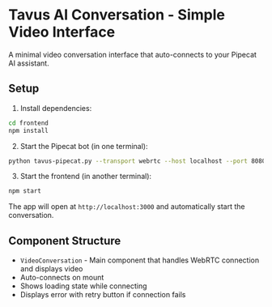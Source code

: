 # Tavus AI Conversation - Simple Video Interface

A minimal video conversation interface that auto-connects to your Pipecat AI assistant.

## Setup

1. Install dependencies:
```bash
cd frontend
npm install
```

2. Start the Pipecat bot (in one terminal):
```bash
python tavus-pipecat.py --transport webrtc --host localhost --port 8080
```

3. Start the frontend (in another terminal):
```bash
npm start
```

The app will open at `http://localhost:3000` and automatically start the conversation.

## Component Structure

- `VideoConversation` - Main component that handles WebRTC connection and displays video
- Auto-connects on mount
- Shows loading state while connecting
- Displays error with retry button if connection fails